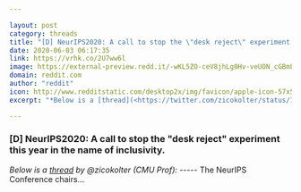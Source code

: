 ```yaml
---

layout: post
category: threads
title: "[D] NeurIPS2020: A call to stop the \"desk reject\" experiment this year in the name of inclusivity."
date: 2020-06-03 06:17:35
link: https://vrhk.co/2U7ww6l
image: https://external-preview.redd.it/-wKL5ZO-ceV8jhLg0Hv-veUON_cGBmLIOuThRR4uNuQ.jpg?width=140&height=73.2984293194&auto=webp&crop=140:73.2984293194,smart&s=a604f92a01a96fc7e5559ce7474441c84c4c0df8
domain: reddit.com
author: "reddit"
icon: http://www.redditstatic.com/desktop2x/img/favicon/apple-icon-57x57.png
excerpt: "*Below is a [thread](<https://twitter.com/zicokolter/status/1268040743198887936>) by @zicokolter (CMU Prof):* ----- The NeurIPS Conference chairs..."

---
```


### [D] NeurIPS2020: A call to stop the "desk reject" experiment this year in the name of inclusivity.

*Below is a [thread](<https://twitter.com/zicokolter/status/1268040743198887936>) by @zicokolter (CMU Prof):* ----- The NeurIPS Conference chairs...